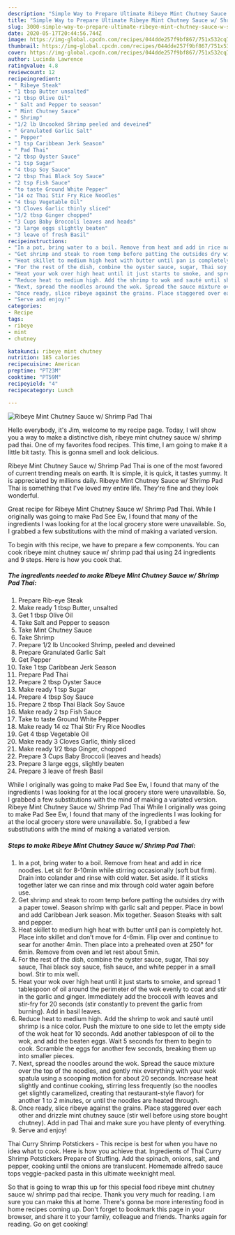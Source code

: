 ```yaml
---
description: "Simple Way to Prepare Ultimate Ribeye Mint Chutney Sauce w/ Shrimp Pad Thai"
title: "Simple Way to Prepare Ultimate Ribeye Mint Chutney Sauce w/ Shrimp Pad Thai"
slug: 3000-simple-way-to-prepare-ultimate-ribeye-mint-chutney-sauce-w-shrimp-pad-thai
date: 2020-05-17T20:44:56.744Z
image: https://img-global.cpcdn.com/recipes/044dde257f9bf867/751x532cq70/ribeye-mint-chutney-sauce-w-shrimp-pad-thai-recipe-main-photo.jpg
thumbnail: https://img-global.cpcdn.com/recipes/044dde257f9bf867/751x532cq70/ribeye-mint-chutney-sauce-w-shrimp-pad-thai-recipe-main-photo.jpg
cover: https://img-global.cpcdn.com/recipes/044dde257f9bf867/751x532cq70/ribeye-mint-chutney-sauce-w-shrimp-pad-thai-recipe-main-photo.jpg
author: Lucinda Lawrence
ratingvalue: 4.8
reviewcount: 12
recipeingredient:
- " Ribeye Steak"
- "1 tbsp Butter unsalted"
- "1 tbsp Olive Oil"
- " Salt and Pepper to season"
- " Mint Chutney Sauce"
- " Shrimp"
- "1/2 lb Uncooked Shrimp peeled and deveined"
- " Granulated Garlic Salt"
- " Pepper"
- "1 tsp Caribbean Jerk Season"
- " Pad Thai"
- "2 tbsp Oyster Sauce"
- "1 tsp Sugar"
- "4 tbsp Soy Sauce"
- "2 tbsp Thai Black Soy Sauce"
- "2 tsp Fish Sauce"
- "to taste Ground White Pepper"
- "14 oz Thai Stir Fry Rice Noodles"
- "4 tbsp Vegetable Oil"
- "3 Cloves Garlic thinly sliced"
- "1/2 tbsp Ginger chopped"
- "3 Cups Baby Broccoli leaves and heads"
- "3 large eggs slightly beaten"
- "3 leave of fresh Basil"
recipeinstructions:
- "In a pot, bring water to a boil. Remove from heat and add in rice noodles. Let sit for 8-10min while stirring occasionally (soft but firm). Drain into colander and rinse with cold water. Set aside. If it sticks together later we can rinse and mix through cold water again before use."
- "Get shrimp and steak to room temp before patting the outsides dry with a paper towel. Season shrimp with garlic salt and pepper. Place in bowl and add Caribbean Jerk season. Mix together. Season Steaks with salt and pepper."
- "Heat skillet to medium high heat with butter until pan is completely hot. Place into skillet and don’t move for 4-6min. Flip over and continue to sear for another 4min. Then place into a preheated oven at 250° for 6min. Remove from oven and let rest about 5min."
- "For the rest of the dish, combine the oyster sauce, sugar, Thai soy sauce, Thai black soy sauce, fish sauce, and white pepper in a small bowl. Stir to mix well."
- "Heat your wok over high heat until it just starts to smoke, and spread 1 tablespoon of oil around the perimeter of the wok evenly to coat and stir in the garlic and ginger. Immediately add the broccoli with leaves and stir-fry for 20 seconds (stir constantly to prevent the garlic from burning). Add in basil leaves."
- "Reduce heat to medium high. Add the shrimp to wok and sauté until shrimp is a nice color. Push the mixture to one side to let the empty side of the wok heat for 10 seconds. Add another tablespoon of oil to the wok, and add the beaten eggs. Wait 5 seconds for them to begin to cook. Scramble the eggs for another few seconds, breaking them up into smaller pieces."
- "Next, spread the noodles around the wok. Spread the sauce mixture over the top of the noodles, and gently mix everything with your wok spatula using a scooping motion for about 20 seconds. Increase heat slightly and continue cooking, stirring less frequently (so the noodles get slightly caramelized, creating that restaurant-style flavor) for another 1 to 2 minutes, or until the noodles are heated through."
- "Once ready, slice ribeye against the grains. Place staggered over each other and drizzle mint chutney sauce (stir well before using store bought chutney). Add in pad Thai and make sure you have plenty of everything."
- "Serve and enjoy!"
categories:
- Recipe
tags:
- ribeye
- mint
- chutney

katakunci: ribeye mint chutney 
nutrition: 185 calories
recipecuisine: American
preptime: "PT23M"
cooktime: "PT59M"
recipeyield: "4"
recipecategory: Lunch

---
```



![Ribeye Mint Chutney Sauce w/ Shrimp Pad Thai](https://img-global.cpcdn.com/recipes/044dde257f9bf867/751x532cq70/ribeye-mint-chutney-sauce-w-shrimp-pad-thai-recipe-main-photo.jpg)

Hello everybody, it's Jim, welcome to my recipe page. Today, I will show you a way to make a distinctive dish, ribeye mint chutney sauce w/ shrimp pad thai. One of my favorites food recipes. This time, I am going to make it a little bit tasty. This is gonna smell and look delicious.

Ribeye Mint Chutney Sauce w/ Shrimp Pad Thai is one of the most favored of current trending meals on earth. It is simple, it is quick, it tastes yummy. It is appreciated by millions daily. Ribeye Mint Chutney Sauce w/ Shrimp Pad Thai is something that I've loved my entire life. They're fine and they look wonderful.

Great recipe for Ribeye Mint Chutney Sauce w/ Shrimp Pad Thai. While I originally was going to make Pad See Ew, I found that many of the ingredients I was looking for at the local grocery store were unavailable. So, I grabbed a few substitutions with the mind of making a variated version.


To begin with this recipe, we have to prepare a few components. You can cook ribeye mint chutney sauce w/ shrimp pad thai using 24 ingredients and 9 steps. Here is how you cook that.

<!--inarticleads1-->

##### The ingredients needed to make Ribeye Mint Chutney Sauce w/ Shrimp Pad Thai:

1. Prepare  Rib-eye Steak
1. Make ready 1 tbsp Butter, unsalted
1. Get 1 tbsp Olive Oil
1. Take  Salt and Pepper to season
1. Take  Mint Chutney Sauce
1. Take  Shrimp
1. Prepare 1/2 lb Uncooked Shrimp, peeled and deveined
1. Prepare  Granulated Garlic Salt
1. Get  Pepper
1. Take 1 tsp Caribbean Jerk Season
1. Prepare  Pad Thai
1. Prepare 2 tbsp Oyster Sauce
1. Make ready 1 tsp Sugar
1. Prepare 4 tbsp Soy Sauce
1. Prepare 2 tbsp Thai Black Soy Sauce
1. Make ready 2 tsp Fish Sauce
1. Take to taste Ground White Pepper
1. Make ready 14 oz Thai Stir Fry Rice Noodles
1. Get 4 tbsp Vegetable Oil
1. Make ready 3 Cloves Garlic, thinly sliced
1. Make ready 1/2 tbsp Ginger, chopped
1. Prepare 3 Cups Baby Broccoli (leaves and heads)
1. Prepare 3 large eggs, slightly beaten
1. Prepare 3 leave of fresh Basil


While I originally was going to make Pad See Ew, I found that many of the ingredients I was looking for at the local grocery store were unavailable. So, I grabbed a few substitutions with the mind of making a variated version. Ribeye Mint Chutney Sauce w/ Shrimp Pad Thai While I originally was going to make Pad See Ew, I found that many of the ingredients I was looking for at the local grocery store were unavailable. So, I grabbed a few substitutions with the mind of making a variated version. 

<!--inarticleads2-->

##### Steps to make Ribeye Mint Chutney Sauce w/ Shrimp Pad Thai:

1. In a pot, bring water to a boil. Remove from heat and add in rice noodles. Let sit for 8-10min while stirring occasionally (soft but firm). Drain into colander and rinse with cold water. Set aside. If it sticks together later we can rinse and mix through cold water again before use.
1. Get shrimp and steak to room temp before patting the outsides dry with a paper towel. Season shrimp with garlic salt and pepper. Place in bowl and add Caribbean Jerk season. Mix together. Season Steaks with salt and pepper.
1. Heat skillet to medium high heat with butter until pan is completely hot. Place into skillet and don’t move for 4-6min. Flip over and continue to sear for another 4min. Then place into a preheated oven at 250° for 6min. Remove from oven and let rest about 5min.
1. For the rest of the dish, combine the oyster sauce, sugar, Thai soy sauce, Thai black soy sauce, fish sauce, and white pepper in a small bowl. Stir to mix well.
1. Heat your wok over high heat until it just starts to smoke, and spread 1 tablespoon of oil around the perimeter of the wok evenly to coat and stir in the garlic and ginger. Immediately add the broccoli with leaves and stir-fry for 20 seconds (stir constantly to prevent the garlic from burning). Add in basil leaves.
1. Reduce heat to medium high. Add the shrimp to wok and sauté until shrimp is a nice color. Push the mixture to one side to let the empty side of the wok heat for 10 seconds. Add another tablespoon of oil to the wok, and add the beaten eggs. Wait 5 seconds for them to begin to cook. Scramble the eggs for another few seconds, breaking them up into smaller pieces.
1. Next, spread the noodles around the wok. Spread the sauce mixture over the top of the noodles, and gently mix everything with your wok spatula using a scooping motion for about 20 seconds. Increase heat slightly and continue cooking, stirring less frequently (so the noodles get slightly caramelized, creating that restaurant-style flavor) for another 1 to 2 minutes, or until the noodles are heated through.
1. Once ready, slice ribeye against the grains. Place staggered over each other and drizzle mint chutney sauce (stir well before using store bought chutney). Add in pad Thai and make sure you have plenty of everything.
1. Serve and enjoy!


Thai Curry Shrimp Potstickers - This recipe is best for when you have no idea what to cook. Here is how you achieve that. Ingredients of Thai Curry Shrimp Potstickers Prepare of Stuffing. Add the spinach, onions, salt, and pepper, cooking until the onions are translucent. Homemade alfredo sauce tops veggie-packed pasta in this ultimate weeknight meal. 

So that is going to wrap this up for this special food ribeye mint chutney sauce w/ shrimp pad thai recipe. Thank you very much for reading. I am sure you can make this at home. There's gonna be more interesting food in home recipes coming up. Don't forget to bookmark this page in your browser, and share it to your family, colleague and friends. Thanks again for reading. Go on get cooking!
